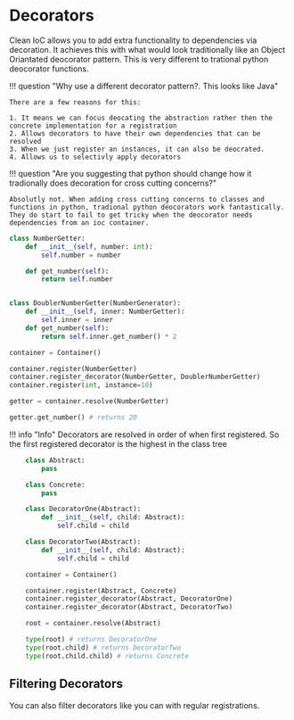 # Decorators

Clean IoC allows you to add extra functionality to dependencies via decoration.
It achieves this with what would look traditionally like an Object Oriantated deocorator pattern. This is very different to trational python deocorator functions.


!!! question "Why use a different decorator pattern?. This looks like Java"

    There are a few reasons for this:

    1. It means we can focus deocating the abstraction rather then the concrete implementation for a registration
    2. Allows decorators to have their own dependencies that can be resolved
    3. When we just register an instances, it can also be deocrated.
    4. Allows us to selectivly apply decorators



!!! question "Are you suggesting that python should change how it tradionally does decoration for cross cutting concerns?"

    Absolutly not. When adding cross cutting concerns to classes and functions in python, tradional python deocorators work fantastically. They do start to fail to get tricky when the deocorator needs dependencies from an ioc container.


```python
class NumberGetter:
    def __init__(self, number: int):
        self.number = number

    def get_number(self):
        return self.number


class DoublerNumberGetter(NumberGenerator):
    def __init__(self, inner: NumberGetter):
        self.inner = inner
    def get_number(self):
        return self.inner.get_number() * 2

container = Container()

container.register(NumberGetter)
container.register_decorator(NumberGetter, DoublerNumberGetter)
container.register(int, instance=10)

getter = container.resolve(NumberGetter)

getter.get_number() # returns 20
```

!!! info "Info"
    Decorators are resolved in order of when first registered. So the first registered decorator is the highest in the class tree

```python
    class Abstract:
        pass

    class Concrete:
        pass

    class DecoratorOne(Abstract):
        def __init__(self, child: Abstract):
            self.child = child

    class DecoratorTwo(Abstract):
        def __init__(self, child: Abstract):
            self.child = child

    container = Container()

    container.register(Abstract, Concrete)
    container.register_decorator(Abstract, DecoratorOne)
    container.register_decorator(Abstract, DecoratorTwo)

    root = container.resolve(Abstract)

    type(root) # returns DecoratorOne
    type(root.child) # returns DecoratorTwo
    type(root.child.child) # returns Concrete
```


## Filtering Decorators

You can also filter decorators like you can with regular registrations.
